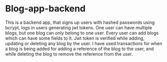 # Blog-app-backend

This is a backend app, that signs up users with hashed passwords using bcrypt, logs in users generating jwt tokens. One user can have multiple blogs, but one blog can only belong to one user. Every user can add blogs which can have some fields to it. Jwt token is verified while adding, updating or deleting any blog by the user. I have used transactions for when a blog is being added for adding a reference of the blog to the user, and while deleting the blog to remove the reference from the user.
